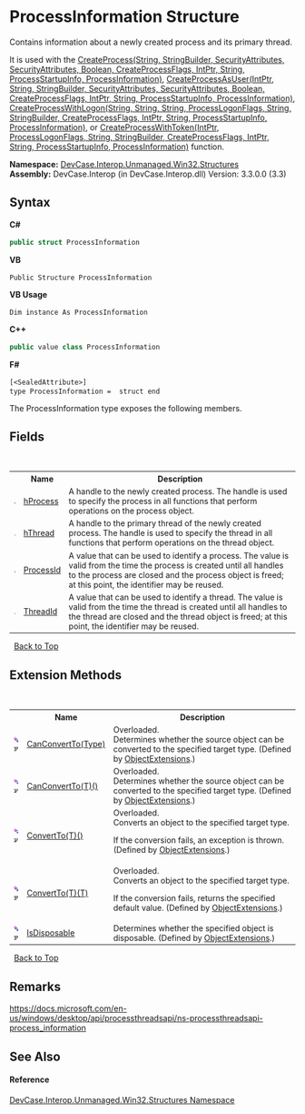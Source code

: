 # ProcessInformation Structure
 

Contains information about a newly created process and its primary thread. 

 It is used with the <a href="M_DevCase_Interop_Unmanaged_Win32_NativeMethods_CreateProcess">CreateProcess(String, StringBuilder, SecurityAttributes, SecurityAttributes, Boolean, CreateProcessFlags, IntPtr, String, ProcessStartupInfo, ProcessInformation)</a>, <a href="M_DevCase_Interop_Unmanaged_Win32_NativeMethods_CreateProcessAsUser">CreateProcessAsUser(IntPtr, String, StringBuilder, SecurityAttributes, SecurityAttributes, Boolean, CreateProcessFlags, IntPtr, String, ProcessStartupInfo, ProcessInformation)</a>, <a href="M_DevCase_Interop_Unmanaged_Win32_NativeMethods_CreateProcessWithLogon">CreateProcessWithLogon(String, String, String, ProcessLogonFlags, String, StringBuilder, CreateProcessFlags, IntPtr, String, ProcessStartupInfo, ProcessInformation)</a>, or <a href="M_DevCase_Interop_Unmanaged_Win32_NativeMethods_CreateProcessWithToken">CreateProcessWithToken(IntPtr, ProcessLogonFlags, String, StringBuilder, CreateProcessFlags, IntPtr, String, ProcessStartupInfo, ProcessInformation)</a> function.

**Namespace:**&nbsp;<a href="N_DevCase_Interop_Unmanaged_Win32_Structures">DevCase.Interop.Unmanaged.Win32.Structures</a><br />**Assembly:**&nbsp;DevCase.Interop (in DevCase.Interop.dll) Version: 3.3.0.0 (3.3)

## Syntax

**C#**<br />
``` C#
public struct ProcessInformation
```

**VB**<br />
``` VB
Public Structure ProcessInformation
```

**VB Usage**<br />
``` VB Usage
Dim instance As ProcessInformation
```

**C++**<br />
``` C++
public value class ProcessInformation
```

**F#**<br />
``` F#
[<SealedAttribute>]
type ProcessInformation =  struct end
```

The ProcessInformation type exposes the following members.


## Fields
&nbsp;<table><tr><th></th><th>Name</th><th>Description</th></tr><tr><td>![Public field](media/pubfield.gif "Public field")</td><td><a href="F_DevCase_Interop_Unmanaged_Win32_Structures_ProcessInformation_hProcess">hProcess</a></td><td>
A handle to the newly created process. The handle is used to specify the process in all functions that perform operations on the process object.</td></tr><tr><td>![Public field](media/pubfield.gif "Public field")</td><td><a href="F_DevCase_Interop_Unmanaged_Win32_Structures_ProcessInformation_hThread">hThread</a></td><td>
A handle to the primary thread of the newly created process. The handle is used to specify the thread in all functions that perform operations on the thread object.</td></tr><tr><td>![Public field](media/pubfield.gif "Public field")</td><td><a href="F_DevCase_Interop_Unmanaged_Win32_Structures_ProcessInformation_ProcessId">ProcessId</a></td><td>
A value that can be used to identify a process. The value is valid from the time the process is created until all handles to the process are closed and the process object is freed; at this point, the identifier may be reused.</td></tr><tr><td>![Public field](media/pubfield.gif "Public field")</td><td><a href="F_DevCase_Interop_Unmanaged_Win32_Structures_ProcessInformation_ThreadId">ThreadId</a></td><td>
A value that can be used to identify a thread. The value is valid from the time the thread is created until all handles to the thread are closed and the thread object is freed; at this point, the identifier may be reused.</td></tr></table>&nbsp;
<a href="#processinformation-structure">Back to Top</a>

## Extension Methods
&nbsp;<table><tr><th></th><th>Name</th><th>Description</th></tr><tr><td>![Public Extension Method](media/pubextension.gif "Public Extension Method")![Code example](media/CodeExample.png "Code example")</td><td><a href="M_DevCase_Core_Extensions_Object_ObjectExtensions_CanConvertTo">CanConvertTo(Type)</a></td><td>Overloaded.  
Determines whether the source object can be converted to the specified target type.
 (Defined by <a href="T_DevCase_Core_Extensions_Object_ObjectExtensions">ObjectExtensions</a>.)</td></tr><tr><td>![Public Extension Method](media/pubextension.gif "Public Extension Method")![Code example](media/CodeExample.png "Code example")</td><td><a href="M_DevCase_Core_Extensions_Object_ObjectExtensions_CanConvertTo__1">CanConvertTo(T)()</a></td><td>Overloaded.  
Determines whether the source object can be converted to the specified target type.
 (Defined by <a href="T_DevCase_Core_Extensions_Object_ObjectExtensions">ObjectExtensions</a>.)</td></tr><tr><td>![Public Extension Method](media/pubextension.gif "Public Extension Method")![Code example](media/CodeExample.png "Code example")</td><td><a href="M_DevCase_Core_Extensions_Object_ObjectExtensions_ConvertTo__1">ConvertTo(T)()</a></td><td>Overloaded.  
Converts an object to the specified target type. 

 If the conversion fails, an exception is thrown.
 (Defined by <a href="T_DevCase_Core_Extensions_Object_ObjectExtensions">ObjectExtensions</a>.)</td></tr><tr><td>![Public Extension Method](media/pubextension.gif "Public Extension Method")![Code example](media/CodeExample.png "Code example")</td><td><a href="M_DevCase_Core_Extensions_Object_ObjectExtensions_ConvertTo__1_1">ConvertTo(T)(T)</a></td><td>Overloaded.  
Converts an object to the specified target type. 

 If the conversion fails, returns the specified default value.
 (Defined by <a href="T_DevCase_Core_Extensions_Object_ObjectExtensions">ObjectExtensions</a>.)</td></tr><tr><td>![Public Extension Method](media/pubextension.gif "Public Extension Method")![Code example](media/CodeExample.png "Code example")</td><td><a href="M_DevCase_Core_Extensions_Object_ObjectExtensions_IsDisposable">IsDisposable</a></td><td>
Determines whether the specified object is disposable.
 (Defined by <a href="T_DevCase_Core_Extensions_Object_ObjectExtensions">ObjectExtensions</a>.)</td></tr></table>&nbsp;
<a href="#processinformation-structure">Back to Top</a>

## Remarks
<a href="https://docs.microsoft.com/en-us/windows/desktop/api/processthreadsapi/ns-processthreadsapi-process_information" target="_blank">https://docs.microsoft.com/en-us/windows/desktop/api/processthreadsapi/ns-processthreadsapi-process_information</a>

## See Also


#### Reference
<a href="N_DevCase_Interop_Unmanaged_Win32_Structures">DevCase.Interop.Unmanaged.Win32.Structures Namespace</a><br />